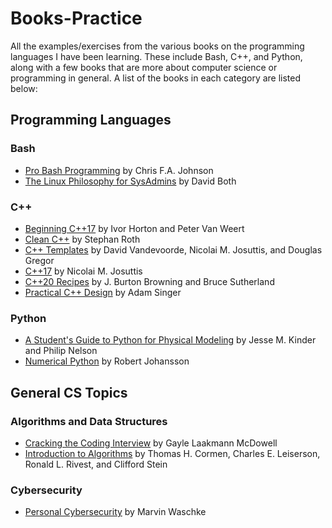 # Books-Practice

All the examples/exercises from the various books on the programming languages I have been learning. These include Bash, C++, and Python, along with a few books that are more about computer science or programming in general. A list of the books in each category are listed below:

## Programming Languages

### Bash

- [Pro Bash Programming](https://github.com/Apress/pro-bash-programming) by Chris F.A. Johnson
- [The Linux Philosophy for SysAdmins](https://github.com/Apress/linux-philo-sysadmins) by David Both

### C++

- [Beginning C++17](https://github.com/Apress/beg-cplusplus17) by Ivor Horton and Peter Van Weert
- [Clean C++](https://github.com/Apress/clean-cplusplus) by Stephan Roth
- [C++ Templates](http://www.tmplbook.com) by David Vandevoorde, Nicolai M. Josuttis, and Douglas Gregor
- [C++17](http://www.cppstd17.com) by Nicolai M. Josuttis
- [C++20 Recipes](https://github.com/Apress/cpp-20-recipes) by J. Burton Browning and Bruce Sutherland
- [Practical C++ Design](https://github.com/Apress/practical-cplusplus-design) by Adam Singer

<!-- - [Modern X86 Assembly Language Programming](https://github.com/Apress/modern-x86-assembly-language-programming-2e) by Daniel Kusswurm

## PHP and MySQL

- [Beginning PHP and MySQL](https://github.com/Apress/beginning-php-and-mysql-5e) by Frank M. Kromann -->

### Python

- [A Student's Guide to Python for Physical Modeling](http://physicalmodelingwithpython.blogspot.com/p/code-samples.html) by Jesse M. Kinder and Philip Nelson
- [Numerical Python](https://github.com/Apress/numerical-python-second-ed) by Robert Johansson

## General CS Topics

### Algorithms and Data Structures

- [Cracking the Coding Interview](http://www.crackingthecodinginterview.com) by Gayle Laakmann McDowell
- [Introduction to Algorithms](https://mitpress.mit.edu/books/introduction-algorithms-third-edition) by Thomas H. Cormen, Charles E. Leiserson, Ronald L. Rivest, and Clifford Stein

### Cybersecurity

- [Personal Cybersecurity](https://www.apress.com/gp/book/9781484224298) by Marvin Waschke
